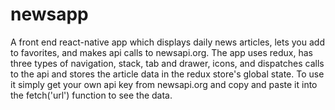 # newsapp
A front end react-native app which displays daily news articles, lets you add to favorites, and makes api calls to newsapi.org. The app uses redux, has three types of navigation, stack, tab and drawer, icons, and dispatches calls to the api and stores the article data in the redux store's global state.  To use it simply get your own api key from newsapi.org and copy and paste it into the fetch('url') function to see the data.
